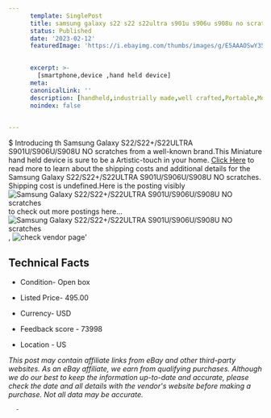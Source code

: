 ```yaml
---
      template: SinglePost
      title: samsung galaxy s22 s22 s22ultra s901u s906u s908u no scratches
      status: Published
      date: '2023-02-12'
      featuredImage: 'https://i.ebayimg.com/thumbs/images/g/E5AAAOSwY35jUCDS/s-l225.jpg'
       

      excerpt: >-
        [smartphone,device ,hand held device]
      meta:
      canonicalLink: ''
      description: [handheld,industrially made,well crafted,Portable,Mobile,Compact,Convenient,Lightweight,Maneuverable,Man-portable,Miniature,Carriable,Hand-held,Light,Holdable,Transportable,Mobile device,Pocket-sized,On-the-go,Wireless,Cordless,Compact size,Convenient size, smartphone,device ,hand held device]
      noindex: false
      

---
```

$
      Introducing th Samsung Galaxy S22/S22+/S22ULTRA S901U/S906U/S908U NO scratches from a well-known brand.This Miniature hand held device is sure to be a Artistic-touch in your home. [Click Here](https://www.ebay.com/itm/403948880829?hash=item5e0d3ac3bd%3Ag%3AE5AAAOSwY35jUCDS&mkevt=1&mkcid=1&mkrid=711-53200-19255-0&campid=%253CePNCampaignId%253E&customid=%253CreferenceId%253E&toolid=10049) to read more to learn about the shipping costs and additional details for the Samsung Galaxy S22/S22+/S22ULTRA S901U/S906U/S908U NO scratches. Shipping cost is undefined.Here is the posting visibly ![Samsung Galaxy S22/S22+/S22ULTRA S901U/S906U/S908U NO scratches](https://i.ebayimg.com/thumbs/images/g/E5AAAOSwY35jUCDS/s-l225.jpg) to check out more postings here... ![Samsung Galaxy S22/S22+/S22ULTRA S901U/S906U/S908U NO scratches](https://i.ebayimg.com/images/g/E5AAAOSwY35jUCDS/s-l640.jpg), ![check vendor page]()'

      

 ## Technical Facts 



     
      

 - Condition- Open box 


      

 - Listed Price- 495.00 


      

 - Currency- USD 


      

 - Feedback score - 73998 


      

 - Location - US 


      
      

 *_This post may contain affiliate links from eBay and other third-party websites. As an eBay affiliate, we earn from qualifying purchases. Although we do our best to keep the information up-to-date and accurate, please check the date and all details with the vendor's website before making a purchase. Not all data may be accurate._*




      -
